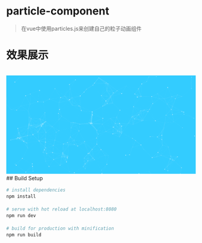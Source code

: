 # particle-component

> 在vue中使用particles.js来创建自己的粒子动画组件
# 效果展示

<img scr="./src/assets/demo.png">
<img src="src/assets/demo.png" alt="">
## Build Setup

``` bash
# install dependencies
npm install

# serve with hot reload at localhost:8080
npm run dev

# build for production with minification
npm run build

